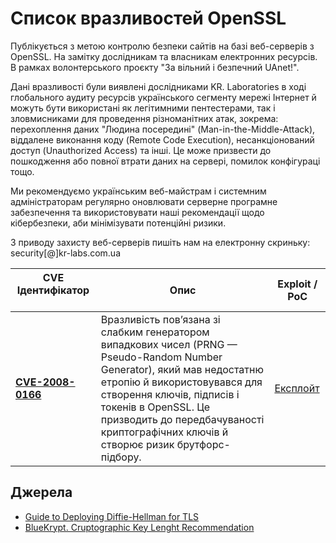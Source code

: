 # Список вразливостей OpenSSL

Публікується з метою контролю безпеки сайтів на базі веб-серверів з OpenSSL. На замітку дослідникам та власникам електронних ресурсів. В рамках волонтерського проєкту "За вільний і безпечний UAnet!".

Дані вразливості були виявлені дослідниками KR. Laboratories в ході глобального аудиту ресурсів українського сегменту мережі Інтернет й можуть бути використані як легітимними пентестерами, так і зловмисниками для проведення різноманітних атак, зокрема: перехоплення даних "Людина посередині" (Man-in-the-Middle-Attack), віддалене виконання коду (Remote Code Execution), несанкціонований доступ (Unauthorized Access) та інші. Це може призвести до пошкодження або повної втрати даних на сервері, помилок конфігураці тощо.  

Ми рекомендуємо українським веб-майстрам і системним адміністраторам регулярно оновлювати серверне програмне забезпечення та використовувати наші рекомендації щодо кібербезпеки, аби мінімізувати потенційні ризики.  

З приводу захисту веб-серверів пишіть нам на електронну скриньку: security[@]kr-labs.com.ua

| **CVE Ідентифікатор** &nbsp; &nbsp; &nbsp; &nbsp; &nbsp; &nbsp; &nbsp; &nbsp; | **Опис** | **Exploit / PoC** |
|-----------------------------------------------------|----------|-------------|
| [**CVE-2008-0166**](https://cve.mitre.org/cgi-bin/cvename.cgi?name=CVE-2008-0166)|  Вразливість пов’язана зі слабким генератором випадкових чисел (PRNG — Pseudo-Random Number Generator), який мав недостатню етропію й використовувався для створення ключів, підписів і токенів в OpenSSL. Це призводить до передбачуваності криптографічних ключів й створює ризик брутфорс-підбору. | [Експлойт](https://github.com/g0tmi1k/debian-ssh) |

## Джерела
- [Guide to Deploying Diffie-Hellman for TLS](https://weakdh.org/sysadmin.html)
- [BlueKrypt. Cruptographic Key Lenght Recommendation](https://www.keylength.com)
